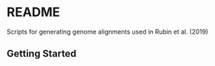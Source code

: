 # README

Scripts for generating genome alignments used in Rubin et al. (2019)

## Getting Started

